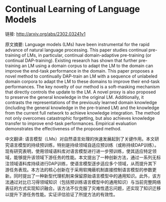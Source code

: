 # Continual Learning of Language Models

链接: http://arxiv.org/abs/2302.03241v1

原文摘要:
Language models (LMs) have been instrumental for the rapid advance of natural
language processing. This paper studies continual pre-training of LMs, in
particular, continual domain-adaptive pre-training (or continual DAP-training).
Existing research has shown that further pre-training an LM using a domain
corpus to adapt the LM to the domain can improve the end-task performance in
the domain. This paper proposes a novel method to continually DAP-train an LM
with a sequence of unlabeled domain corpora to adapt the LM to these domains to
improve their end-task performances. The key novelty of our method is a
soft-masking mechanism that directly controls the update to the LM. A novel
proxy is also proposed to preserve the general knowledge in the original LM.
Additionally, it contrasts the representations of the previously learned domain
knowledge (including the general knowledge in the pre-trained LM) and the
knowledge from the current full network to achieve knowledge integration. The
method not only overcomes catastrophic forgetting, but also achieves knowledge
transfer to improve end-task performances. Empirical evaluation demonstrates
the effectiveness of the proposed method.

中文翻译:
语言模型（LMs）对自然语言处理的快速发展起到了关键作用。本文研究语言模型的持续预训练，特别是持续领域自适应预训练（或称持续DAP训练）。现有研究表明，使用领域语料库对语言模型进行进一步预训练，使其适应特定领域，能够提升该领域下游任务的性能。本文提出了一种创新方法，通过一系列无标注领域语料库持续进行DAP训练，使语言模型逐步适应多个领域，从而提升其下游任务表现。本方法的核心创新在于采用软掩蔽机制直接控制语言模型的参数更新。同时提出了一种新型代理机制来保留原始语言模型中的通用知识。此外，该方法通过对比已习得领域知识（包括预训练语言模型中的通用知识）与当前完整网络表征的方式实现知识融合。该方法不仅克服了灾难性遗忘问题，还实现了知识迁移以提升下游任务性能。实证评估验证了所提方法的有效性。

